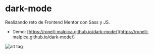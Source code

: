 # dark-mode
Realizando reto de Frontend Mentor con Sass y JS. 

* Demo:  [https://ronell-malpica.github.io/dark-mode/](https://ronell-malpica.github.io/dark-mode/)

![alt tag](https://res.cloudinary.com/dz209s6jk/image/upload/v1585840948/Challenges/ftdvklbtn6y7ydjxjjuj.jpg)
